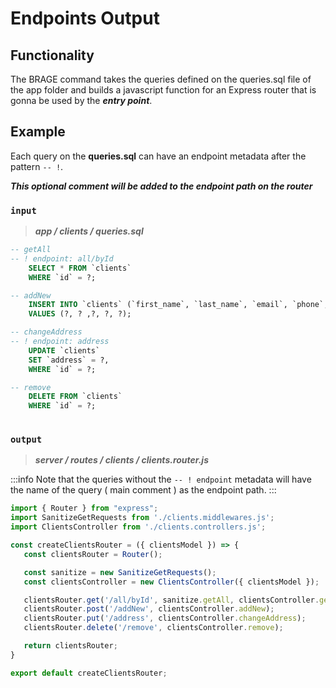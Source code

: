# Endpoints Output

## Functionality

The BRAGE command takes the queries defined on the queries.sql file of the app folder and builds a javascript function for an Express router that is gonna be used by the ***entry point***.

## Example

Each query on the **queries.sql** can have an endpoint metadata after the pattern `-- !`.

***This optional comment will be added to the endpoint path on the router***

### `input`

> ***app / clients / queries.sql***

```sql 
-- getAll
-- ! endpoint: all/byId
    SELECT * FROM `clients`
    WHERE `id` = ?;

-- addNew
    INSERT INTO `clients` (`first_name`, `last_name`, `email`, `phone`, `address`)
    VALUES (?, ? ,?, ?, ?);

-- changeAddress
-- ! endpoint: address
    UPDATE `clients`
    SET `address` = ?,
    WHERE `id` = ?;

-- remove
    DELETE FROM `clients`
    WHERE `id` = ?;
     
```

### `output`

> ***server / routes / clients / clients.router.js***

:::info
Note that the queries without the `-- ! endpoint` metadata will have the name of the query ( main comment ) as the endpoint path.
:::

```js
import { Router } from "express";
import SanitizeGetRequests from './clients.middlewares.js';
import ClientsController from './clients.controllers.js';

const createClientsRouter = ({ clientsModel }) => {
   const clientsRouter = Router();

   const sanitize = new SanitizeGetRequests();
   const clientsController = new ClientsController({ clientsModel });

   clientsRouter.get('/all/byId', sanitize.getAll, clientsController.getAll);
   clientsRouter.post('/addNew', clientsController.addNew);
   clientsRouter.put('/address', clientsController.changeAddress);
   clientsRouter.delete('/remove', clientsController.remove);

   return clientsRouter;
}

export default createClientsRouter;
```
